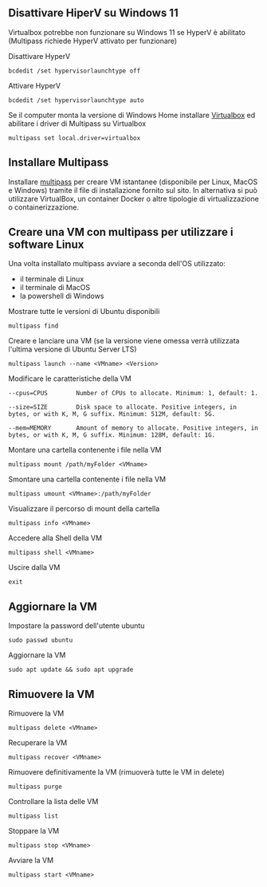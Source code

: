 ## Disattivare HiperV su Windows 11

Virtualbox potrebbe non funzionare su Windows 11 se HyperV è abilitato (Multipass richiede HyperV attivato per funzionare)

Disattivare HyperV

	bcdedit /set hypervisorlaunchtype off

Attivare HyperV

	bcdedit /set hypervisorlaunchtype auto

Se il computer monta la versione di Windows Home installare [Virtualbox](https://www.virtualbox.org/wiki/Downloads "Virtualbox") ed abilitare i driver di Multipass su Virtualbox

	multipass set local.driver=virtualbox

## Installare Multipass
Installare [multipass](http://romanysoft.ghttps://multipass.run/ithub.io/MarkdownD/ "Multipass") per creare VM istantanee (disponibile per Linux, MacOS e Windows) tramite il file di installazione fornito sul sito.
In alternativa si può utilizzare VirtualBox, un container Docker o altre tipologie di virtualizzazione o containerizzazione.

## Creare una VM con multipass per utilizzare i software Linux
Una volta installato multipass avviare a seconda dell'OS utilizzato:
- il terminale di Linux
- il terminale di MacOS
- la powershell di Windows

Mostrare tutte le versioni di Ubuntu disponibili

	multipass find


Creare e lanciare una VM (se la versione viene omessa verrà utilizzata l'ultima versione di Ubuntu Server LTS)

	multipass launch --name <VMname> <Version>

Modificare le caratteristiche della VM

	--cpus=CPUS        Number of CPUs to allocate. Minimum: 1, default: 1.

	--size=SIZE        Disk space to allocate. Positive integers, in bytes, or with K, M, G suffix. Minimum: 512M, default: 5G.

	--mem=MEMORY       Amount of memory to allocate. Positive integers, in bytes, or with K, M, G suffix. Minimum: 128M, default: 1G.

Montare una cartella contenente i file nella VM

	multipass mount /path/myFolder <VMname>

Smontare una cartella contenente i file nella VM

	multipass umount <VMname>:/path/myFolder
	
Visualizzare il percorso di mount della cartella

	multipass info <VMname>

Accedere alla Shell della VM

	multipass shell <VMname>

Uscire dalla VM

	exit

## Aggiornare la VM

Impostare la password dell'utente ubuntu

	sudo passwd ubuntu

Aggiornare la VM

	sudo apt update && sudo apt upgrade

## Rimuovere la VM

Rimuovere la VM

	multipass delete <VMname>

Recuperare la VM

	multipass recover <VMname>
	
Rimuovere definitivamente la VM (rimuoverà tutte le VM in delete)

	multipass purge

Controllare la lista delle VM

	multipass list

Stoppare la VM

	multipass stop <VMname>

Avviare la VM

	multipass start <VMname>
